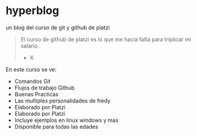 # hyperblog
un blog del curso de git y github de platzi
>El curso de github de platzi es lo que me hacia falta para triplicar mi salario.
> - X

En este curso se ve:
* Comandos Git
* Flujos de trabajo Github
* Buenas Practicas
* Las multiples personalidades de fredy
* Elaborado por Platzi
* Elaborado por Platzi
* Incluye ejemplos en linux windows y mas
* Disponible para todas las edades
